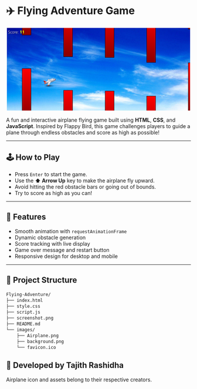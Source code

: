 # ✈️ Flying Adventure Game

<p align="center">
  <img src="assets/Game_screenshot.png" alt="Game Screenshot" width="500"/>
</p>

A fun and interactive airplane flying game built using **HTML**, **CSS**, and **JavaScript**. Inspired by Flappy Bird, this game challenges players to guide a plane through endless obstacles and score as high as possible!

---

## 🕹️ How to Play

- Press `Enter` to start the game.
- Use the **⬆️ Arrow Up** key to make the airplane fly upward.
- Avoid hitting the red obstacle bars or going out of bounds.
- Try to score as high as you can!

---

## 🚀 Features

- Smooth animation with `requestAnimationFrame`
- Dynamic obstacle generation
- Score tracking with live display
- Game over message and restart button
- Responsive design for desktop and mobile

---

## 📁 Project Structure

```text
Flying-Adventure/
├── index.html
├── style.css
├── script.js
├── screenshot.png
├── README.md
└── images/
    ├── Airplane.png
    ├── background.png
    └── favicon.ico
```


## 🙌 Developed by Tajith Rashidha
Airplane icon and assets belong to their respective creators.




